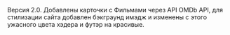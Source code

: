 Версия 2.0. Добавлены карточки с Фильмами через API OMDb API, для стилизации сайта добавлен бэкграунд имэдж и изменены с этого ужасного цвета хэдера и футэр на красивые.
